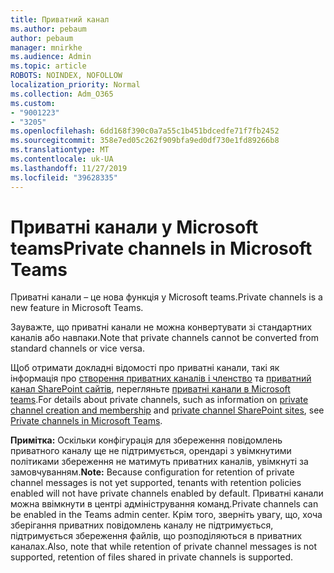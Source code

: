 ```yaml
---
title: Приватний канал
ms.author: pebaum
author: pebaum
manager: mnirkhe
ms.audience: Admin
ms.topic: article
ROBOTS: NOINDEX, NOFOLLOW
localization_priority: Normal
ms.collection: Adm_O365
ms.custom:
- "9001223"
- "3205"
ms.openlocfilehash: 6dd168f390c0a7a55c1b451bdcedfe71f7fb2452
ms.sourcegitcommit: 358e7ed05c262f909bfa9ed0df730e1fd89266b8
ms.translationtype: MT
ms.contentlocale: uk-UA
ms.lasthandoff: 11/27/2019
ms.locfileid: "39628335"
---
```

# <a name="private-channels-in-microsoft-teams"></a><span data-ttu-id="ffe2b-102">Приватні канали у Microsoft teams</span><span class="sxs-lookup"><span data-stu-id="ffe2b-102">Private channels in Microsoft Teams</span></span>

<span data-ttu-id="ffe2b-103">Приватні канали – це нова функція у Microsoft teams.</span><span class="sxs-lookup"><span data-stu-id="ffe2b-103">Private channels is a new feature in Microsoft Teams.</span></span> 

<span data-ttu-id="ffe2b-104">Зауважте, що приватні канали не можна конвертувати зі стандартних каналів або навпаки.</span><span class="sxs-lookup"><span data-stu-id="ffe2b-104">Note that private channels cannot be converted from standard channels or vice versa.</span></span>

<span data-ttu-id="ffe2b-105">Щоб отримати докладні відомості про приватні канали, такі як інформація про [створення приватних каналів і членство](https://docs.microsoft.com/MicrosoftTeams/private-channels#private-channel-creation-and-membership) та [приватний канал SharePoint сайтів](https://docs.microsoft.com/MicrosoftTeams/private-channels#private-channel-sharepoint-sites), перегляньте [приватні канали в Microsoft teams](https://docs.microsoft.com/MicrosoftTeams/private-channels).</span><span class="sxs-lookup"><span data-stu-id="ffe2b-105">For details about private channels, such as information on [private channel creation and membership](https://docs.microsoft.com/MicrosoftTeams/private-channels#private-channel-creation-and-membership) and [private channel SharePoint sites](https://docs.microsoft.com/MicrosoftTeams/private-channels#private-channel-sharepoint-sites), see [Private channels in Microsoft Teams](https://docs.microsoft.com/MicrosoftTeams/private-channels).</span></span> 

<span data-ttu-id="ffe2b-106">**Примітка:** Оскільки конфігурація для збереження повідомлень приватного каналу ще не підтримується, орендарі з увімкнутими політиками збереження не матимуть приватних каналів, увімкнуті за замовчуванням.</span><span class="sxs-lookup"><span data-stu-id="ffe2b-106">**Note:** Because configuration for retention of private channel messages is not yet supported, tenants with retention policies enabled will not have private channels enabled by default.</span></span> <span data-ttu-id="ffe2b-107">Приватні канали можна ввімкнути в центрі адміністрування команд.</span><span class="sxs-lookup"><span data-stu-id="ffe2b-107">Private channels can be enabled in the Teams admin center.</span></span> <span data-ttu-id="ffe2b-108">Крім того, зверніть увагу, що, хоча зберігання приватних повідомлень каналу не підтримується, підтримується збереження файлів, що розподіляються в приватних каналах.</span><span class="sxs-lookup"><span data-stu-id="ffe2b-108">Also, note that while retention of private channel messages is not supported, retention of files shared in private channels is supported.</span></span>